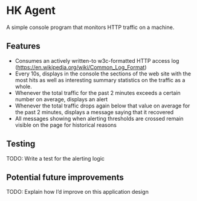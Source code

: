 # HK Agent

A simple console program that monitors HTTP traffic on a machine.

## Features

* Consumes an actively written-to w3c-formatted HTTP access log (https://en.wikipedia.org/wiki/Common_Log_Format)
* Every 10s, displays in the console the sections of the web site with the most hits as well as interesting summary statistics on the traffic as a whole.
* Whenever the total traffic for the past 2 minutes exceeds a certain number on average, displays an alert
* Whenever the total traffic drops again below that value on average for the past 2 minutes, displays a message saying that it recovered
* All messages showing when alerting thresholds are crossed remain visible on the page for historical reasons

## Testing

TODO: Write a test for the alerting logic

## Potential future improvements

TODO: Explain how I’d improve on this application design